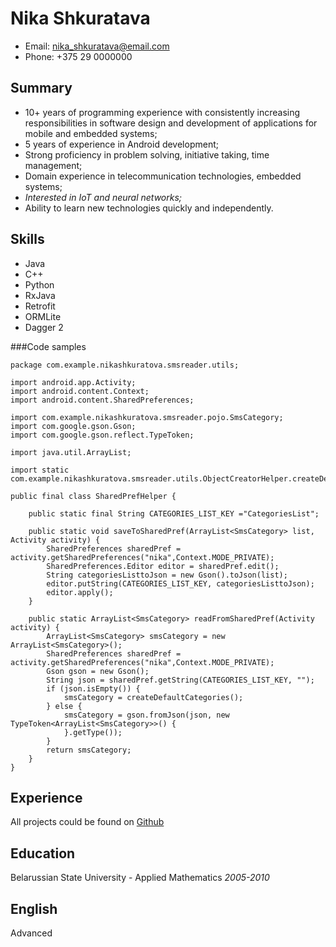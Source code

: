 Nika Shkuratava
============
* Email: nika_shkuratava@email.com
* Phone: +375 29 0000000

Summary
----------
* 10+ years of programming experience with consistently increasing responsibilities in software design and development of applications for mobile and embedded systems;
* 5 years of experience in Android development;
* Strong proficiency in problem solving, initiative taking, time management;
* Domain experience in telecommunication technologies, embedded systems;
* _Interested in IoT and neural networks;_
* Ability to learn new technologies quickly and independently.

## Skills
* Java
* C++
* Python
* RxJava
* Retrofit
* ORMLite
* Dagger 2

###Code samples
```
package com.example.nikashkuratova.smsreader.utils;

import android.app.Activity;
import android.content.Context;
import android.content.SharedPreferences;

import com.example.nikashkuratova.smsreader.pojo.SmsCategory;
import com.google.gson.Gson;
import com.google.gson.reflect.TypeToken;

import java.util.ArrayList;

import static com.example.nikashkuratova.smsreader.utils.ObjectCreatorHelper.createDefaultCategories;

public final class SharedPrefHelper {

    public static final String CATEGORIES_LIST_KEY ="CategoriesList";

    public static void saveToSharedPref(ArrayList<SmsCategory> list, Activity activity) {
        SharedPreferences sharedPref = activity.getSharedPreferences("nika",Context.MODE_PRIVATE);
        SharedPreferences.Editor editor = sharedPref.edit();
        String categoriesListtoJson = new Gson().toJson(list);
        editor.putString(CATEGORIES_LIST_KEY, categoriesListtoJson);
        editor.apply();
    }

    public static ArrayList<SmsCategory> readFromSharedPref(Activity activity) {
        ArrayList<SmsCategory> smsCategory = new ArrayList<SmsCategory>();
        SharedPreferences sharedPref = activity.getSharedPreferences("nika",Context.MODE_PRIVATE);
        Gson gson = new Gson();
        String json = sharedPref.getString(CATEGORIES_LIST_KEY, "");
        if (json.isEmpty()) {
            smsCategory = createDefaultCategories();
        } else {
            smsCategory = gson.fromJson(json, new TypeToken<ArrayList<SmsCategory>>() {
            }.getType());
        }
        return smsCategory;
    }
}
```
Experience
---------
All projects could be found on [Github](https://github.com/nshkuratova/)

Education
---------
Belarussian State University - Applied Mathematics _2005-2010_ 

English
-------
Advanced